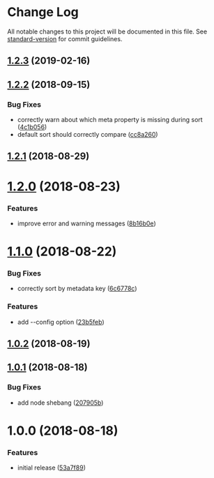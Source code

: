 # Change Log

All notable changes to this project will be documented in this file. See [standard-version](https://github.com/conventional-changelog/standard-version) for commit guidelines.

<a name="1.2.3"></a>
## [1.2.3](https://github.com/lightpohl/node-md-meta-cataloger/compare/v1.2.2...v1.2.3) (2019-02-16)



<a name="1.2.2"></a>
## [1.2.2](https://github.com/lightpohl/node-md-meta-cataloger/compare/v1.2.1...v1.2.2) (2018-09-15)


### Bug Fixes

* correctly warn about which meta property is missing during sort ([4c1b056](https://github.com/lightpohl/node-md-meta-cataloger/commit/4c1b056))
* default sort should correctly compare ([cc8a260](https://github.com/lightpohl/node-md-meta-cataloger/commit/cc8a260))



<a name="1.2.1"></a>
## [1.2.1](https://github.com/lightpohl/node-md-meta-cataloger/compare/v1.2.0...v1.2.1) (2018-08-29)



<a name="1.2.0"></a>
# [1.2.0](https://github.com/lightpohl/node-md-meta-cataloger/compare/v1.1.0...v1.2.0) (2018-08-23)


### Features

* improve error and warning messages ([8b16b0e](https://github.com/lightpohl/node-md-meta-cataloger/commit/8b16b0e))



<a name="1.1.0"></a>
# [1.1.0](https://github.com/lightpohl/node-md-meta-cataloger/compare/v1.0.2...v1.1.0) (2018-08-22)


### Bug Fixes

* correctly sort by metadata key ([6c6778c](https://github.com/lightpohl/node-md-meta-cataloger/commit/6c6778c))


### Features

* add --config option ([23b5feb](https://github.com/lightpohl/node-md-meta-cataloger/commit/23b5feb))



<a name="1.0.2"></a>
## [1.0.2](https://github.com/lightpohl/node-md-meta-cataloger/compare/v1.0.1...v1.0.2) (2018-08-19)



<a name="1.0.1"></a>
## [1.0.1](https://github.com/lightpohl/node-md-meta-cataloger/compare/v1.0.0...v1.0.1) (2018-08-18)


### Bug Fixes

* add node shebang ([207905b](https://github.com/lightpohl/node-md-meta-cataloger/commit/207905b))



<a name="1.0.0"></a>
# 1.0.0 (2018-08-18)


### Features

* initial release ([53a7f89](https://github.com/lightpohl/node-md-meta-cataloger/commit/53a7f89))
